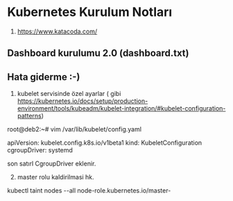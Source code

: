 # Kubernetes Kurulum Notları

1. https://www.katacoda.com/


## Dashboard kurulumu 2.0  (dashboard.txt)



## Hata giderme :-)


1. kubelet servisinde özel ayarlar   ( gibi https://kubernetes.io/docs/setup/production-environment/tools/kubeadm/kubelet-integration/#kubelet-configuration-patterns)


root@deb2:~# vim /var/lib/kubelet/config.yaml

apiVersion: kubelet.config.k8s.io/v1beta1
kind: KubeletConfiguration
cgroupDriver: systemd


son satırl CgroupDriver eklenir. 



2. master rolu kaldirilmasi hk. 

 kubectl taint nodes --all node-role.kubernetes.io/master-



